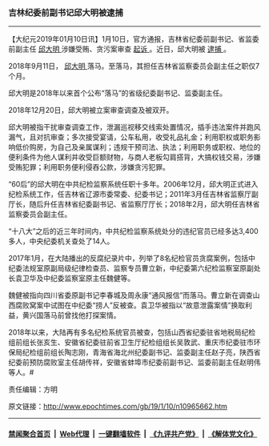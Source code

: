 ### 吉林纪委前副书记邱大明被逮捕
------------------------

<p>
 【大纪元2019年01月10日讯】1月10日，官方通报，吉林省纪委前副书记、省监委前副主任
 <a href="http://www.epochtimes.com/gb/tag/%E9%82%B1%E5%A4%A7%E6%98%8E.html">
  邱大明
 </a>
 涉嫌受贿、贪污案审查
 <a href="http://www.epochtimes.com/gb/tag/%E8%B5%B7%E8%AF%89.html">
  起诉
 </a>
 。近日，邱大明被
 <a href="http://www.epochtimes.com/gb/tag/%E9%80%AE%E6%8D%95.html">
  逮捕
 </a>
 。
</p>
<p>
 2018年9月11日，
 <a href="http://www.epochtimes.com/gb/tag/%E9%82%B1%E5%A4%A7%E6%98%8E.html">
  邱大明
 </a>
 落马。至落马，其担任吉林省监察委员会副主任之职仅7个月。
</p>
<p>
 邱大明是2018年以来首个公布“落马”的省级纪委副书记、监委副主任。
</p>
<p>
 2018年12月20日，邱大明被立案审查调查及被双开。
</p>
<p>
 邱大明被指干扰审查调查工作，泄漏巡视移交线索处置情况，插手违法案件并跑风漏气，且对抗审查；多次接受宴请，公车私用，收受礼品礼金；利用职权或职务影响低价购房，为自己及亲属谋利；违规干预司法、执法；利用职务或职权、地位的便利条件为他人谋利并收受巨额财物，与商人老板勾肩搭背，大搞权钱交易，涉嫌受贿犯罪；利用职务便利侵吞公款，涉嫌贪污犯罪。
</p>
<p>
 “60后”的邱大明在中共纪检监察系统任职十多年。2006年12月，邱大明正式进入纪检系统工作，任吉林省辽源市委常委、纪委书记；2011年3月任吉林省监察厅副厅长，随后升任吉林省纪委副书记、省监察厅厅长；2018年2月，邱大明任吉林省监察委员会副主任。
</p>
<p>
 “十八大”之后的近三年时间内，中共纪检监察系统处分的违纪官员已经多达3,400多人，中央纪委机关查处了14人。
</p>
<p>
 2017年1月，在大陆播出的反腐纪录片中，列举了8名纪检官员贪腐案例，包括中纪委法规室原副局级纪律检查员、监察专员曹立新，中纪委第六纪检监察室原副处长袁卫华及中纪委监察室原主任魏健等。
</p>
<p>
 魏健被指向四川省委原副书记李春城及周永康“通风报信”而落马。曹立新在调查山西腐败窝案中试图在中纪委“捞人”反被查。袁卫华被指以“故意泄露案情”换取利益，黄兴国落马前曾找他打探案情。
</p>
<p>
 2018年以来，大陆再有多名纪检系统官员被查，包括山西省纪委驻省地税局纪检组前组长张亥生、安徽省纪委驻前省卫生厅纪检组组长吴敦武、重庆市纪委驻市环保局纪检组前组长陶志刚，青海省海北州纪委副书记、监委副主任赵子亮，陕西省纪委前预防腐败室主任胡传祥，安徽省蚌埠市纪委前副书记、监委前副主任赵明伟等人。#
</p>
<p>
 责任编辑：方明
</p>

原文链接：http://www.epochtimes.com/gb/19/1/10/n10965662.htm


------------------------
#### [禁闻聚合首页](https://github.com/gfw-breaker/banned-news/blob/master/README.md) &nbsp;|&nbsp; [Web代理](https://github.com/gfw-breaker/open-proxy/blob/master/README.md) &nbsp;|&nbsp; [一键翻墙软件](https://github.com/gfw-breaker/nogfw/blob/master/README.md) &nbsp;|&nbsp; [《九评共产党》](https://github.com/gfw-breaker/9ping.md/blob/master/README.md#九评之一评共产党是什么) &nbsp;|&nbsp; [《解体党文化》](https://github.com/gfw-breaker/jtdwh.md/blob/master/README.md#绪论)